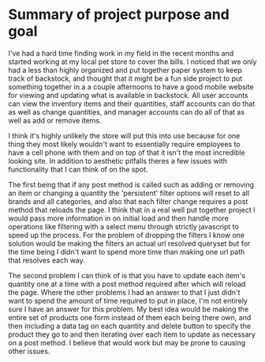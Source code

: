 # Summary of project purpose and goal

I've had a hard time finding work in my field in the recent months and started working at my local pet store to cover the bills. I noticed that we only had a less than highly organized and put together paper system to keep track of backstock, and thought that it might be a fun side project to put something together in a a couple afternoons to have a good mobile website for viewing and updating what is available in backstock. All user accounts can view the inventory items and their quantities, staff accounts can do that as well as change quantities, and manager accounts can do all of that as well as add or remove items.

I think it's highly unlikely the store will put this into use because for one thing they most likely wouldn't want to essentially require employees to have a cell phone with them and on top of that it isn't the most incredible looking site. In addition to aesthetic pitfalls theres a few issues with functionality that I can think of on the spot. 

The first being that if any post method is called such as adding or removing an item or changing a quantity the 'persistent' filter options will reset to all brands and all categories, and also that each filter change requires a post method that reloads the page. I think that in a real well put together project I would pass more information in on initial load and then handle more operations like filtering with a select menu through strictly javascript to speed up the process. For the problem of dropping the filters I know one solution would be making the filters an actual url resolved queryset but for the time being I didn't want to spend more time than making one url path that resolves each way.

The second problem I can think of is that you have to update each item's quantity one at a time with a post method required after which will reload the page. Where the other problems I had an answer to that I just didn't want to spend the amount of time required to put in place, I'm not entirely sure I have an answer for this problem. My best idea would be making the entire set of products one form instead of them each being there own, and then including a data tag on each quantity and delete button to specify the product they go to and then iterating over each item to update as necessary on a post method. I believe that would work but may be prone to causing other issues.
